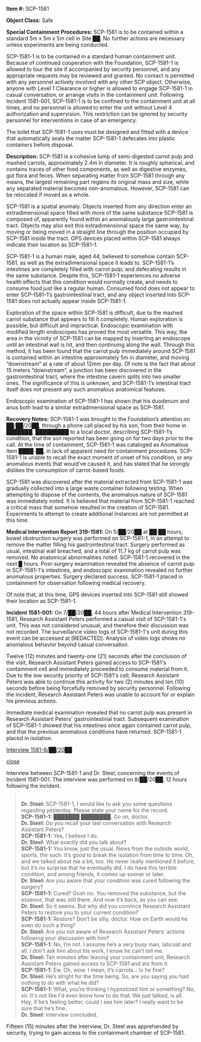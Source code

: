 **Item #:** SCP-1581

**Object Class:** Safe

**Special Containment Procedures:** SCP-1581 is to be contained within a standard 5m x 5m x 5m cell in Site ██. No further actions are necessary unless experiments are being conducted.

SCP-1581-1 is to be contained in a standard human containment unit. Because of continued cooperation with the Foundation, SCP-1581-1 is allowed to tour the site if accompanied by security personnel, and any appropriate requests may be reviewed and granted. No contact is permitted with any personnel actively involved with any other SCP object. Otherwise, anyone with Level 1 Clearance or higher is allowed to engage SCP-1581-1 in casual conversation, or arrange visits in the containment unit. Following Incident 1581-001, SCP-1581-1 is to be confined to the containment unit at all times, and no personnel is allowed to enter the unit without Level 4 authorization and supervision. This restriction can be ignored by security personnel for interventions in case of an emergency.

The toilet that SCP-1581-1 uses must be designed and fitted with a device that automatically seals the matter SCP-1581-1 defecates into plastic containers before disposal.

**Description:** SCP-1581 is a cohesive lump of semi-digested carrot pulp and mashed carrots, approximately 2.4m in diameter. It is roughly spherical, and contains traces of other food components, as well as digestive enzymes, gut flora and feces. When separating matter from SCP-1581 through any means, the largest remaining part regains its original mass and size, while any separated material becomes non-anomalous. However, SCP-1581 can be relocated if moved as a whole.

SCP-1581 is a spatial anomaly. Objects inserted from any direction enter an extradimensional space filled with more of the same substance SCP-1581 is composed of, apparently found within an anomalously large gastrointestinal tract. Objects may also exit this extradimensional space the same way, by moving or being moved in a straight line through the position occupied by SCP-1581 inside the tract. GPS devices placed within SCP-1581 always indicate their location as SCP-1581-1.

SCP-1581-1 is a human male, aged 44, believed to somehow contain SCP-1581, as well as the extradimensional space it leads to. SCP-1581-1’s intestines are completely filled with carrot pulp, and defecating results in the same substance. Despite this, SCP-1581-1 experiences no adverse health effects that this condition would normally create, and needs to consume food just like a regular human. Consumed food does not appear to enter SCP-1581-1’s gastrointestinal tract, and any object inserted into SCP-1581 does not actually appear inside SCP-1581-1.

Exploration of the space within SCP-1581 is difficult, due to the mashed carrot substance that appears to fill it completely. Human exploration is possible, but difficult and impractical. Endoscopic examination with modified length endoscopes has proved the most versatile. This way, the area in the vicinity of SCP-1581 can be mapped by inserting an endoscope until an intestinal wall is hit, and then continuing along the wall. Through this method, it has been found that the carrot pulp immediately around SCP-1581 is contained within an intestine approximately 5m in diameter, and moving “downstream” at a rate of about 12mm per day. Of note is the fact that about 15 meters “downstream”, a junction has been discovered in the gastrointestinal tract, where the intestine cavern splits into two smaller ones. The significance of this is unknown, and SCP-1581-1’s intestinal tract itself does not present any such anomalous anatomical features.

Endoscopic examination of SCP-1581-1 has shown that his duodenum and anus both lead to a similar extradimensional space as SCP-1581.

**Recovery Notes:** SCP-1581-1 was brought to the Foundation’s attention on ██/██/20██, through a phone call placed by his son, from their home in ███████, █████████ to a local doctor, describing SCP-1581-1’s condition, that the son reported has been going on for two days prior to the call. At the time of containment, SCP-1581-1 was cataloged as Anomalous Item ████-██, in lack of apparent need for containment procedures. SCP-1581-1 is unable to recall the exact moment of onset of his condition, or any anomalous events that would’ve caused it, and has stated that he strongly dislikes the consumption of carrot-based foods.

SCP-1581 was discovered after the material extracted from SCP-1581-1 was gradually collected into a large waste container following testing. When attempting to dispose of the contents, the anomalous nature of SCP-1581 was immediately noted. It is believed that material from SCP-1581-1 reached a critical mass that somehow resulted in the creation of SCP-1581. Experiments to attempt to create additional instances are not permitted at this time.

**Medical Intervention Report 319-1581:** On 5/██/20██ at ██:██ hours, bowel obstruction surgery was performed on SCP-1581-1, in an attempt to remove the matter filling his gastrointestinal tract. Surgery performed as usual, intestinal wall breached, and a total of 11.7 kg of carrot pulp was removed. No anatomical abnormalities noted. SCP-1581-1 recovered in the next █ hours. Post-surgery examination revealed the absence of carrot pulp in SCP-1581-1's intestines, and endoscopic examination revealed no further anomalous properties. Surgery declared success. SCP-1581-1 placed in containment for observation following medical recovery.

Of note that, at this time, GPS devices inserted into SCP-1581 still showed their location as SCP-1581-1.

**Incident 1581-001:** On 7/██/20██, 44 hours after Medical Intervention 319-1581, Research Assistant Peters performed a casual visit of SCP-1581-1's unit. This was not considered unusual, and therefore their discussion was not recorded. The surveillance video logs of SCP-1581-1's unit during this event can be accessed at \[REDACTED\]. Analysis of video logs shows no anomalous behavior beyond casual conversation.

Twelve (12) minutes and twenty-one (21) seconds after the conclusion of the visit, Research Assistant Peters gained access to SCP-1581's containment cell and immediately proceeded to consume material from it. Due to the low security priority of SCP-1581's cell, Research Assistant Peters was able to continue this activity for two (2) minutes and ten (10) seconds before being forcefully removed by security personnel. Following the incident, Research Assistant Peters was unable to account for or explain his previous actions.

Immediate medical examination revealed that no carrot pulp was present in Research Assistant Peters' gastrointestinal tract. Subsequent examination of SCP-1581-1 showed that his intestines once again contained carrot pulp, and that the previous anomalous conditions have returned. SCP-1581-1 placed in isolation.

[Interview 1581-8/██/20██](javascript:;)

[close](javascript:;)

Interview between SCP-1581-1 and Dr. Steel, concerning the events of Incident 1581-001. The interview was performed on 8/██/20██, 12 hours following the incident.

> **<begin recording>**  
> **Dr. Steel:** SCP-1581-1, I would like to ask you some questions regarding yesterday. Please state your name for the record.  
> **SCP-1581-1:** ███████ ████████. Go on, doctor.  
> **Dr. Steel:** Do you recall your last conversation with Research Assistant Peters?  
> **SCP-1581-1:** Yes, I believe I do.  
> **Dr. Steel:** What exactly did you talk about?  
> **SCP-1581-1:** You know, just the usual. News from the outside world, sports, the such. It’s good to break the isolation from time to time. Oh, and we talked about me a bit, too. He never really mentioned it before, but it’s no surprise that he eventually did. I do have this terrible condition, and among friends, it comes up sooner or later.  
> **Dr. Steel:** Are you aware that your condition was cured following the surgery?  
> **SCP-1581-1:** Cured? Gosh no. You removed the substance, but the essence, that was still there. And now it’s back, as you can see.  
> **Dr. Steel:** So it seems. But why did you convince Research Assistant Peters to restore you to your current condition?  
> **SCP-1581-1:** Restore? Don’t be silly, doctor. How on Earth would he even do such a thing?  
> **Dr. Steel:** Are you not aware of Research Assistant Peters’ actions following your discussion with him?  
> **SCP-1581-1:** No, I’m not. I assume he’s a very busy man, labcoat and all. I don’t ask him about his work, I know he can’t tell me.  
> **Dr. Steel:** Ten minutes after leaving your containment unit, Research Assistant Peters gained access to SCP-1581 and ate from it.  
> **SCP-1581-1:** Ew. Oh, wow. I mean, it’s carrots… Is he fine?  
> **Dr. Steel:** He’s alright for the time being. So, are you saying you had nothing to do with what he did?  
> **SCP-1581-1:** What, you’re thinking I hypnotized him or something? No, sir. It's not like I'd even know how to do that. We just talked, is all. Hey, if he’s feeling better, could I see him later? I really want to be sure that he’s fine.  
> **Dr. Steel:** Interview concluded.  
> **<end of recording>**

Fifteen (15) minutes after the interview, Dr. Steel was apprehended by security, trying to gain access to the containment chamber of SCP-1581.